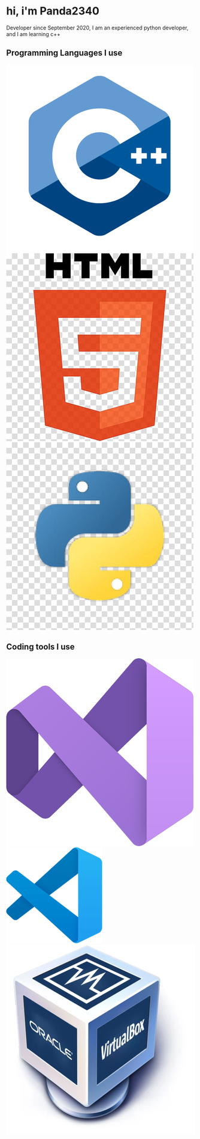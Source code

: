 <h1>hi, i'm Panda2340</h1>
<p>Developer since September 2020, I am an experienced python developer, and I am learning c++</p>
<h2>Programming Languages I use</h2>
<img src="https://github.com/Panda2340/Panda2340/blob/main/c++logo.png?raw=true" alt="c++logo.png"/>
<img src="https://github.com/Panda2340/Panda2340/blob/main/htmllogo.png?raw=true" alt="htmllogo.png"/>
<img src="https://github.com/Panda2340/Panda2340/blob/main/pythonlogo.jpg?raw=true" alt="pythonlogo.jpg"/>
<h2>Coding tools I use</h2>
<img src="https://github.com/Panda2340/Panda2340/blob/main/vs2022logo.png?raw=true" alt="vs2022logo.png"/>
<img src="https://github.com/Panda2340/Panda2340/blob/main/vscode-logo.png?raw=true" alt="vscode-logo.png"/>
<img src="https://github.com/Panda2340/Panda2340/blob/main/virtualboxlogo.png?raw=true" alt="virtualboxlogo.png"/>
